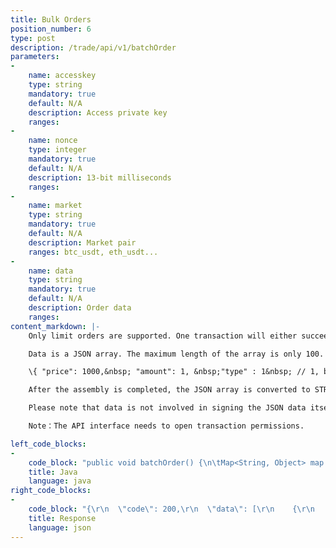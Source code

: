 ```yaml
---
title: Bulk Orders
position_number: 6
type: post
description: /trade/api/v1/batchOrder
parameters:
-
    name: accesskey
    type: string
    mandatory: true
    default: N/A
    description: Access private key
    ranges:
-
    name: nonce
    type: integer
    mandatory: true
    default: N/A
    description: 13-bit milliseconds
    ranges:
-
    name: market
    type: string
    mandatory: true
    default: N/A
    description: Market pair
    ranges: btc_usdt, eth_usdt...
-
    name: data
    type: string
    mandatory: true
    default: N/A
    description: Order data
    ranges:
content_markdown: |-
    Only limit orders are supported. One transaction will either succeed or failed.

    Data is a JSON array. The maximum length of the array is only 100. Anything beyond 100 will be ignored. The format of the array element is as following:

    \{ "price": 1000,&nbsp; "amount": 1, &nbsp;"type" : 1&nbsp; // 1, buy, 0 sell\}

    After the assembly is completed, the JSON array is converted to STRING, and then Base64.encode () is the final data to be submitted.

    Please note that data is not involved in signing the JSON data itself, but STRING after Base64.decode ()

    Note：The API interface needs to open transaction permissions.

left_code_blocks:
-
    code_block: "public void batchOrder() {\n\tMap<String, Object> map = new HashMap<String, Object>();\n\tmap.put(\"accesskey\", accessKey);\n\tmap.put(\"nonce\", System.currentTimeMillis());\n\tmap.put(\"market\", \"btc_usdt\");\n\t\n\tJSONArray array = new JSONArray();\n\tfor(int i = 0; i < 10; i++) {\n\t\tJSONObject bid = new JSONObject();\n\t\tbid.put(\"price\", \"10000.123\");\n\t\tbid.put(\"amount\", \"0.1\");\n\t\tbid.put(\"type\", 1);\n\t\tarray.add(bid);\n\t\tJSONObject ask = new JSONObject();\n\t\task.put(\"price\", \"10001.123\");\n\t\task.put(\"amount\", \"0.1\");\n\t\task.put(\"type\", 0);\n\t\tarray.add(ask);\n\t}\n\t// put data\n\tString data = Base64CoderC.encode(array.toJSONString());\n\t\n\tmap.put(\"data\", data);\n\t\n\t// Signature\n\tString signature = HttpUtil.getSignature(map, secretKey);\n\tmap.put(\"signature\", signature);\n\t// \n\tString text = HttpUtil.post(URL + \"/trade/api/v1/batchOrder\", map);\n\tSystem.out.println(text);\n}"
    title: Java
    language: java
right_code_blocks:
-
    code_block: "{\r\n  \"code\": 200,\r\n  \"data\": [\r\n    {\r\n      \"amount\": 0.0010,\r\n      \"price\": 5000.0000,\r\n      \"id\": 156292972664756,\r\n      \"type\": 1\r\n    },\r\n    {\r\n      \"amount\": 0.0020,\r\n      \"price\": 5000.0000,\r\n      \"id\": 156292972664757,\r\n      \"type\": 1\r\n    }\r\n  ],\r\n  \"info\": \"An order has been placed successfully\"\r\n}"
    title: Response
    language: json
---
```

